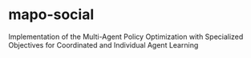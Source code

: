 # mapo-social
Implementation of the Multi-Agent Policy Optimization with Specialized Objectives for Coordinated and Individual Agent Learning
